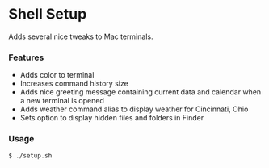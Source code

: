 # Shell Setup

Adds several nice tweaks to Mac terminals.

### Features
* Adds color to terminal
* Increases command history size
* Adds nice greeting message containing current data and calendar when a new terminal is opened
* Adds weather command alias to display weather for Cincinnati, Ohio
* Sets option to display hidden files and folders in Finder

### Usage
`$ ./setup.sh`
